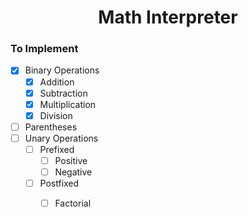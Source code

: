 <div align='center'>

  # Math Interpreter
</div>

### To Implement
- [x] Binary Operations
  - [x] Addition
  - [x] Subtraction
  - [x] Multiplication
  - [x] Division
- [ ] Parentheses
- [ ] Unary Operations
  - [ ] Prefixed
    - [ ] Positive
    - [ ] Negative
  - [ ] Postfixed
    - [ ] Factorial

